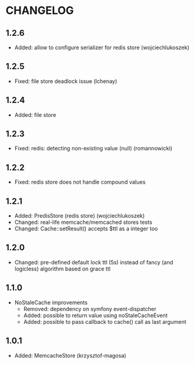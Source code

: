 CHANGELOG
=========

1.2.6
-----

* Added: allow to configure serializer for redis store (wojciechlukoszek)

1.2.5
-----

* Fixed: file store deadlock issue (lchenay)

1.2.4
-----

* Added: file store

1.2.3
-----

* Fixed: redis: detecting non-existing value (null) (romannowicki) 

1.2.2
-----

* Fixed: redis store does not handle compound values

1.2.1
-----

* Added: PredisStore (redis store) (wojciechlukoszek)
* Changed: real-life memcache/memcached stores tests
* Changed: Cache::setResult() accepts $ttl as a integer too

1.2.0
-----

* Changed: pre-defined default lock ttl (5s) instead of fancy (and logicless)
  algorithm based on grace ttl

1.1.0
-----

* NoStaleCache improvements
  * Removed: dependency on symfony event-dispatcher
  * Added: possible to return value using noStaleCacheEvent
  * Added: possible to pass callback to cache() call as last argument

1.0.1
-----

* Added: MemcacheStore (krzysztof-magosa)
